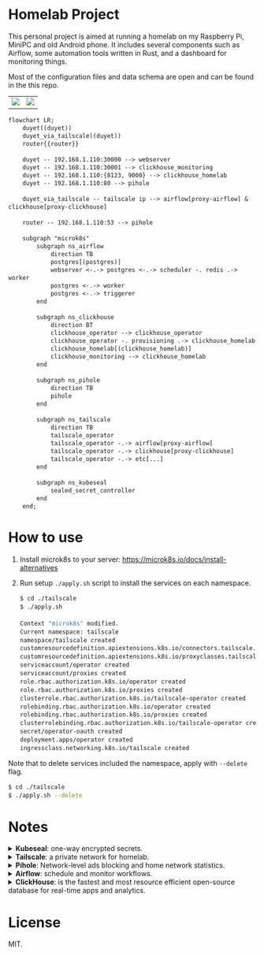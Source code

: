 # Homelab Project

This personal project is aimed at running a homelab on my Raspberry Pi, MiniPC and old Android phone. 
It includes several components such as Airflow, some automation tools written in Rust, and a dashboard for monitoring things.

Most of the configuration files and data schema are open and can be found in the this repo.

<table>
  <tr>
    <td><img src="https://i.imgur.com/ZmAd1Zz.jpeg" /></td>
    <td><img src="https://i.imgur.com/FrbfltR.jpeg" /></td>
  </tr>
</table>

```mermaid
flowchart LR;
	duyet((duyet))
	duyet_via_tailscale((duyet))
	router{{router}}

	duyet -- 192.168.1.110:30000 --> webserver
	duyet -- 192.168.1.110:30001 --> clickhouse_monitoring
	duyet -- 192.168.1.110:{8123, 9000} --> clickhouse_homelab
	duyet -- 192.168.1.110:80 --> pihole

	duyet_via_tailscale -- tailscale ip --> airflow[proxy-airflow] & clickhouse[proxy-clickhouse]

	router -- 192.168.1.110:53 --> pihole

    subgraph "microk8s"
        subgraph ns_airflow
            direction TB
            postgres[(postgres)]
            webserver <-.-> postgres <-.-> scheduler -. redis .-> worker
            postgres <-.-> worker
            postgres <-.-> triggerer
        end

        subgraph ns_clickhouse
            direction BT
            clickhouse_operator --> clickhouse_operator
            clickhouse_operator -. provisioning .-> clickhouse_homelab
            clickhouse_homelab[(clickhouse_homelab)]
            clickhouse_monitoring --> clickhouse_homelab
        end

        subgraph ns_pihole
            direction TB
            pihole
        end

        subgraph ns_tailscale
            direction TB
            tailscale_operator
            tailscale_operator -.-> airflow[proxy-airflow]
            tailscale_operator -.-> clickhouse[proxy-clickhouse]
            tailscale_operator -.-> etc[...]
        end

        subgraph ns_kubeseal
            sealed_secret_controller
        end
    end;
```

# How to use

1. Install microk8s to your server: https://microk8s.io/docs/install-alternatives

2. Run setup `./apply.sh` script to install the services on each namespace.

    ```bash
    $ cd ./tailscale
    $ ./apply.sh

    Context "microk8s" modified.
    Current namespace: tailscale
    namespace/tailscale created
    customresourcedefinition.apiextensions.k8s.io/connectors.tailscale.com created
    customresourcedefinition.apiextensions.k8s.io/proxyclasses.tailscale.com created
    serviceaccount/operator created
    serviceaccount/proxies created
    role.rbac.authorization.k8s.io/operator created
    role.rbac.authorization.k8s.io/proxies created
    clusterrole.rbac.authorization.k8s.io/tailscale-operator created
    rolebinding.rbac.authorization.k8s.io/operator created
    rolebinding.rbac.authorization.k8s.io/proxies created
    clusterrolebinding.rbac.authorization.k8s.io/tailscale-operator created
    secret/operator-oauth created
    deployment.apps/operator created
    ingressclass.networking.k8s.io/tailscale created
    ```

Note that to delete services included the namespace, apply with `--delete` flag.

```bash
$ cd ./tailscale
$ ./apply.sh --delete
```

# Notes

<details>
    <summary>
        <strong>Kubeseal</strong>: one-way encrypted secrets.
    </summary>

Kubeseal is using for encrypting the secrets. See more details at https://github.com/bitnami-labs/sealed-secrets

Must install the Sealed Secret Controller first:

```bash
cd ./kubeseal
./apply.sh
```

Add/update a secret:

```bash
./_helpers.sh kubeseal_secret_create <secret_name> <key> <value> <file>

# Example add/update clickhouse password for user "duyet"
./_helpers.sh kubeseal_secret_create clickhouse-password duyet ahihi123 ./clickhouse/20-clickhouse-installations/40-clickhouse-password-secret.yaml
```

</details>


<details>
    <summary>
        <strong>Tailscale</strong>: a private network for homelab.
    </summary>

Tailscale is using for expose the services to your personal network. See more details at https://tailscale.com/use-cases/homelab/.

![Tailscale](https://cdn.sanity.io/images/w77i7m8x/production/f9b5146698a52866f936a4e6d4306e0906bf8cbc-1280x657.svg?w=1920&q=75&fit=clip&auto=format)

Make sure to create the secret contains the Tailscale OAuth token before applying.

```yaml
# File: tailscale/10-tailscale-operator/tailscale-secret.yaml
apiVersion: v1
kind: Secret
type: Opaque
metadata:
  name: operator-oauth
  namespace: tailscale
data:
  client_id: <base64 encoded client_id>
  client_secret: <base64 encoded client_secret>
```

```bash
cd ./tailscale
./apply.sh
```

</details>


<details>
    <summary>
        <strong>Pihole</strong>: Network-level ads blocking and home network statistics.
    </summary>

![Pihole](./.github/screenshot/pihole.png)

I don't use DHCP service from PiHole, so you might need to assign the IP to host name manually for your devices to display in the UI.

Update the `hostAliases` in [pihole/40-statefulset.yaml](./pihole/40-statefulset.yaml):

```bash
  hostAliases:
    - ip: 192.168.1.69
      hostnames: [duet-mac]
    - ip: 192.168.1.70
      hostnames: [duet-iphone]
```

The password to access the web UI is `123123` as the `WEBPASSWORD` variable.

</details>

<details>
    <summary>
        <strong>Airflow</strong>: schedule and monitor workflows.
    </summary>

Most of the PV using hostPath storageClass pointing to `/media/duyet/Data/k8s-data` so you might need to change it to your own path.

See: [./airflow/10-postgres/10-postgres-airflow-sc.yaml](./airflow/10-postgres/10-postgres-airflow-sc.yaml)

Access the Airflow Webserver using NodeIP: http://localhost:30000

</details>

<details>
    <summary>
        <strong>ClickHouse</strong>: is the fastest and most resource efficient open-source database for real-time apps and analytics.
    </summary>

![](https://github.com/duyet/clickhouse-monitoring/raw/main/.github/screenshots/screenshot_1.png)

- Define ClickHouse cluster definition via `ClickHouseInstallation` resource. Example [./clickhouse/20-clickhouse-installations/20-clickhouse-cluster-homelab.yaml](./clickhouse/20-clickhouse-installations/20-clickhouse-cluster-homelab.yaml)
- ClickHouse Monitoring (http://192.168.1.110:30001) is the UI for managing and monitoring a ClickHouse instance, currently supporting only one per cluster. If you have more than one, please deploy another instance of the web UI. Github: https://github.com/duyet/clickhouse-monitoring


</details>

# License

MIT.
